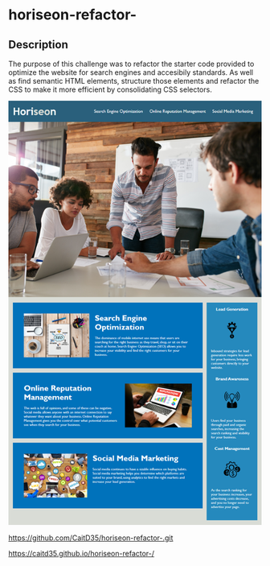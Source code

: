 # horiseon-refactor-

## Description

The purpose of this challenge was to refactor the starter code provided to optimize the website for search engines and accesibily standards. As well as find semantic HTML elements, structure those elements and refactor the CSS to make it more efficient by consolidating CSS selectors.


![Horiseon webpage showing nav bar, header, texts and images.](./assets/images/01-html-css-git-homework-demo.png)


https://github.com/CaitD35/horiseon-refactor-.git

https://caitd35.github.io/horiseon-refactor-/
